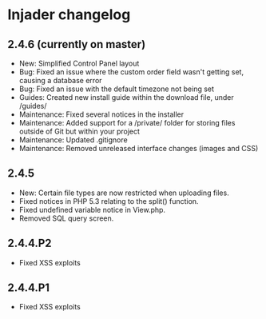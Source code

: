 # Injader changelog

## 2.4.6 (currently on master)

* New: Simplified Control Panel layout
* Bug: Fixed an issue where the custom order field wasn't getting set, causing a database error
* Bug: Fixed an issue with the default timezone not being set
* Guides: Created new install guide within the download file, under /guides/
* Maintenance: Fixed several notices in the installer
* Maintenance: Added support for a /private/ folder for storing files outside of Git but within your project
* Maintenance: Updated .gitignore
* Maintenance: Removed unreleased interface changes (images and CSS)

## 2.4.5

* New: Certain file types are now restricted when uploading files.
* Fixed notices in PHP 5.3 relating to the split() function.
* Fixed undefined variable notice in View.php.
* Removed SQL query screen.

## 2.4.4.P2

* Fixed XSS exploits

## 2.4.4.P1

* Fixed XSS exploits
